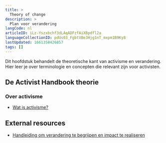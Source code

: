 ```yaml
---
title: >
  Theory of change
description: >
  Plan voor verandering
langCode: nl
articleID: iLz-Yszxbchf3dLAqADFzfAiXBpdfl2a
languageCollectionID: pdUs03_FgbtVBe3Hjg1nT_mxpm1B9Ky8
lastUpdated: 1661358426857
tags: []
---
```


Dit hoofdstuk behandelt de theoretische kant van activisme en verandering. Hier leer je over terminologie en concepten die relevant zijn voor activisten.

## De Activist Handbook theorie

### Over activisme

-   [Wat is activisme?](/nl/theory/what-is-activism)

## External resources

-   [Handleiding om verandering te begrijpen en impact te realiseren](https://www.goededoelennederland.nl/system/files/public/Bedrijfsvoering/TOC%20versie%202.0.pdf)